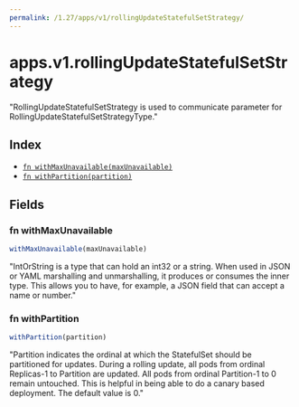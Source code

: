 ```yaml
---
permalink: /1.27/apps/v1/rollingUpdateStatefulSetStrategy/
---
```


# apps.v1.rollingUpdateStatefulSetStrategy

"RollingUpdateStatefulSetStrategy is used to communicate parameter for RollingUpdateStatefulSetStrategyType."

## Index

* [`fn withMaxUnavailable(maxUnavailable)`](#fn-withmaxunavailable)
* [`fn withPartition(partition)`](#fn-withpartition)

## Fields

### fn withMaxUnavailable

```ts
withMaxUnavailable(maxUnavailable)
```

"IntOrString is a type that can hold an int32 or a string.  When used in JSON or YAML marshalling and unmarshalling, it produces or consumes the inner type.  This allows you to have, for example, a JSON field that can accept a name or number."

### fn withPartition

```ts
withPartition(partition)
```

"Partition indicates the ordinal at which the StatefulSet should be partitioned for updates. During a rolling update, all pods from ordinal Replicas-1 to Partition are updated. All pods from ordinal Partition-1 to 0 remain untouched. This is helpful in being able to do a canary based deployment. The default value is 0."